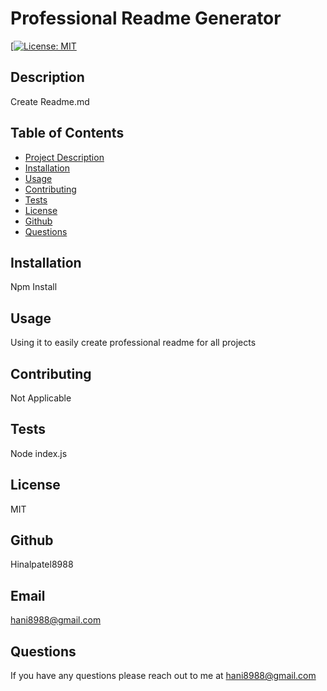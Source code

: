 
  
  # Professional Readme Generator

  [[![License: MIT](https://img.shields.io/badge/License-MIT-yellow.svg)](https://opensource.org/licenses/MIT)

  ## Description

  Create Readme.md

  ## Table of Contents

- [Project Description](#description)
- [Installation](#installation)
- [Usage](#usage)
- [Contributing](#contribution)
- [Tests](#tests)
- [License](#license)
- [Github](#github)
- [Questions](#questions)

## Installation

Npm Install

## Usage

Using it to easily create professional readme for all projects

## Contributing
Not Applicable

## Tests

Node index.js

## License

MIT

## Github

Hinalpatel8988

## Email

hani8988@gmail.com

## Questions

If you have any questions please reach out to me at hani8988@gmail.com


